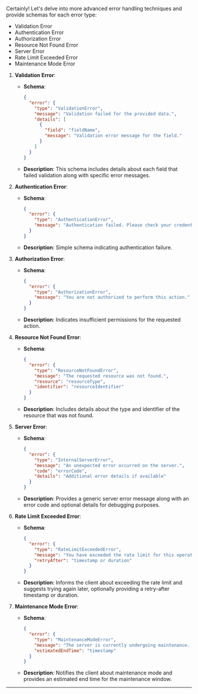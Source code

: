 Certainly! Let's delve into more advanced error handling techniques and provide schemas for each error type:

- Validation Error
- Authentication Error
- Authorization Error
- Resource Not Found Error
- Server Error
- Rate Limit Exceeded Error
- Maintenance Mode Error

1. **Validation Error**:

   - **Schema**:
     ```json
     {
       "error": {
         "type": "ValidationError",
         "message": "Validation failed for the provided data.",
         "details": [
           {
             "field": "fieldName",
             "message": "Validation error message for the field."
           }
         ]
       }
     }
     ```
   - **Description**: This schema includes details about each field that failed validation along with specific error messages.

2. **Authentication Error**:

   - **Schema**:
     ```json
     {
       "error": {
         "type": "AuthenticationError",
         "message": "Authentication failed. Please check your credentials."
       }
     }
     ```
   - **Description**: Simple schema indicating authentication failure.

3. **Authorization Error**:

   - **Schema**:
     ```json
     {
       "error": {
         "type": "AuthorizationError",
         "message": "You are not authorized to perform this action."
       }
     }
     ```
   - **Description**: Indicates insufficient permissions for the requested action.

4. **Resource Not Found Error**:

   - **Schema**:
     ```json
     {
       "error": {
         "type": "ResourceNotFoundError",
         "message": "The requested resource was not found.",
         "resource": "resourceType",
         "identifier": "resourceIdentifier"
       }
     }
     ```
   - **Description**: Includes details about the type and identifier of the resource that was not found.

5. **Server Error**:

   - **Schema**:
     ```json
     {
       "error": {
         "type": "InternalServerError",
         "message": "An unexpected error occurred on the server.",
         "code": "errorCode",
         "details": "Additional error details if available"
       }
     }
     ```
   - **Description**: Provides a generic server error message along with an error code and optional details for debugging purposes.

6. **Rate Limit Exceeded Error**:

   - **Schema**:
     ```json
     {
       "error": {
         "type": "RateLimitExceededError",
         "message": "You have exceeded the rate limit for this operation. Please try again later.",
         "retryAfter": "timestamp or duration"
       }
     }
     ```
   - **Description**: Informs the client about exceeding the rate limit and suggests trying again later, optionally providing a retry-after timestamp or duration.

7. **Maintenance Mode Error**:
   - **Schema**:
     ```json
     {
       "error": {
         "type": "MaintenanceModeError",
         "message": "The server is currently undergoing maintenance. Please try again later.",
         "estimatedEndTime": "timestamp"
       }
     }
     ```
   - **Description**: Notifies the client about maintenance mode and provides an estimated end time for the maintenance window.

---
